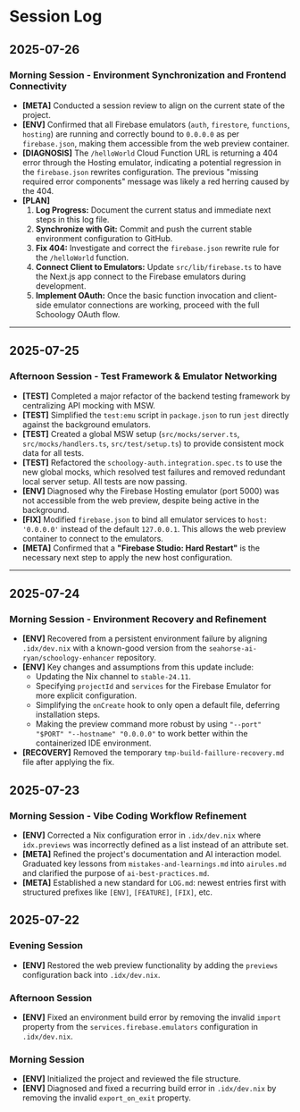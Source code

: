 # Session Log

## 2025-07-26

### Morning Session - Environment Synchronization and Frontend Connectivity

*   **[META]** Conducted a session review to align on the current state of the project.
*   **[ENV]** Confirmed that all Firebase emulators (`auth`, `firestore`, `functions`, `hosting`) are running and correctly bound to `0.0.0.0` as per `firebase.json`, making them accessible from the web preview container.
*   **[DIAGNOSIS]** The `/helloWorld` Cloud Function URL is returning a 404 error through the Hosting emulator, indicating a potential regression in the `firebase.json` rewrites configuration. The previous "missing required error components" message was likely a red herring caused by the 404.
*   **[PLAN]**
    1.  **Log Progress:** Document the current status and immediate next steps in this log file.
    2.  **Synchronize with Git:** Commit and push the current stable environment configuration to GitHub.
    3.  **Fix 404:** Investigate and correct the `firebase.json` rewrite rule for the `/helloWorld` function.
    4.  **Connect Client to Emulators:** Update `src/lib/firebase.ts` to have the Next.js app connect to the Firebase emulators during development.
    5.  **Implement OAuth:** Once the basic function invocation and client-side emulator connections are working, proceed with the full Schoology OAuth flow.

---

## 2025-07-25

### Afternoon Session - Test Framework & Emulator Networking

*   **[TEST]** Completed a major refactor of the backend testing framework by centralizing API mocking with MSW.
*   **[TEST]** Simplified the `test:emu` script in `package.json` to run `jest` directly against the background emulators.
*   **[TEST]** Created a global MSW setup (`src/mocks/server.ts`, `src/mocks/handlers.ts`, `src/test/setup.ts`) to provide consistent mock data for all tests.
*   **[TEST]** Refactored the `schoology-auth.integration.spec.ts` to use the new global mocks, which resolved test failures and removed redundant local server setup. All tests are now passing.
*   **[ENV]** Diagnosed why the Firebase Hosting emulator (port 5000) was not accessible from the web preview, despite being active in the background.
*   **[FIX]** Modified `firebase.json` to bind all emulator services to `host: '0.0.0.0'` instead of the default `127.0.0.1`. This allows the web preview container to connect to the emulators.
*   **[META]** Confirmed that a **"Firebase Studio: Hard Restart"** is the necessary next step to apply the new host configuration.

---

## 2025-07-24

### Morning Session - Environment Recovery and Refinement

*   **[ENV]** Recovered from a persistent environment failure by aligning `.idx/dev.nix` with a known-good version from the `seahorse-ai-ryan/schoology-enhancer` repository.
*   **[ENV]** Key changes and assumptions from this update include:
    *   Updating the Nix channel to `stable-24.11`.
    *   Specifying `projectId` and `services` for the Firebase Emulator for more explicit configuration.
    *   Simplifying the `onCreate` hook to only open a default file, deferring installation steps.
    *   Making the preview command more robust by using `"--port" "$PORT" "--hostname" "0.0.0.0"` to work better within the containerized IDE environment.
*   **[RECOVERY]** Removed the temporary `tmp-build-faillure-recovery.md` file after applying the fix.

## 2025-07-23

### Morning Session - Vibe Coding Workflow Refinement

*   **[ENV]** Corrected a Nix configuration error in `.idx/dev.nix` where `idx.previews` was incorrectly defined as a list instead of an attribute set.
*   **[META]** Refined the project's documentation and AI interaction model. Graduated key lessons from `mistakes-and-learnings.md` into `airules.md` and clarified the purpose of `ai-best-practices.md`.
*   **[META]** Established a new standard for `LOG.md`: newest entries first with structured prefixes like `[ENV]`, `[FEATURE]`, `[FIX]`, etc.

## 2025-07-22

### Evening Session

*   **[ENV]** Restored the web preview functionality by adding the `previews` configuration back into `.idx/dev.nix`.

### Afternoon Session

*   **[ENV]** Fixed an environment build error by removing the invalid `import` property from the `services.firebase.emulators` configuration in `.idx/dev.nix`.

### Morning Session

*   **[ENV]** Initialized the project and reviewed the file structure.
*   **[ENV]** Diagnosed and fixed a recurring build error in `.idx/dev.nix` by removing the invalid `export_on_exit` property.
